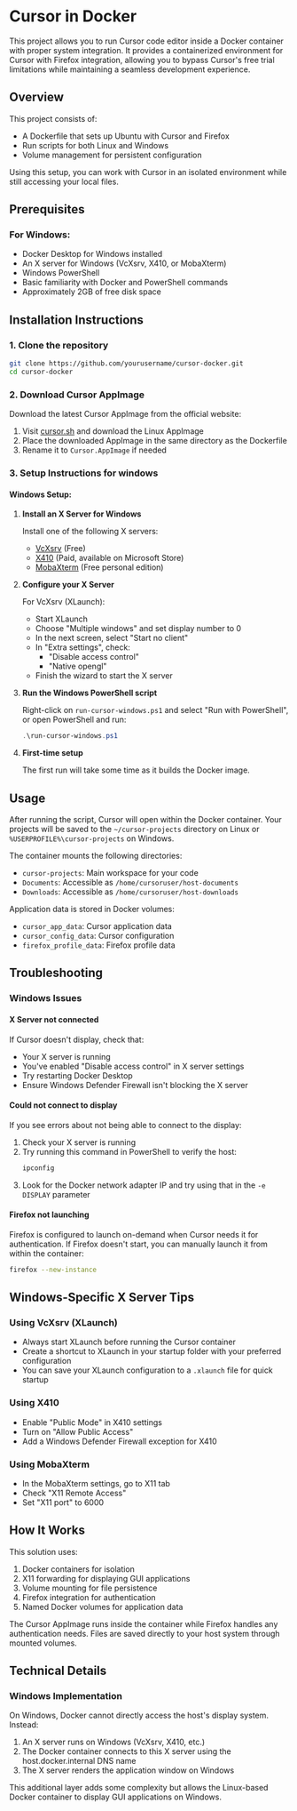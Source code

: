 # Cursor in Docker

This project allows you to run Cursor code editor inside a Docker container with proper system integration. It provides a containerized environment for Cursor with Firefox integration, allowing you to bypass Cursor's free trial limitations while maintaining a seamless development experience.

## Overview

This project consists of:
- A Dockerfile that sets up Ubuntu with Cursor and Firefox
- Run scripts for both Linux and Windows
- Volume management for persistent configuration

Using this setup, you can work with Cursor in an isolated environment while still accessing your local files.

## Prerequisites


### For Windows:
- Docker Desktop for Windows installed 
- An X server for Windows (VcXsrv, X410, or MobaXterm)
- Windows PowerShell
- Basic familiarity with Docker and PowerShell commands
- Approximately 2GB of free disk space

## Installation Instructions

### 1. Clone the repository

```bash
git clone https://github.com/yourusername/cursor-docker.git
cd cursor-docker
```

### 2. Download Cursor AppImage

Download the latest Cursor AppImage from the official website:

1. Visit [cursor.sh](https://cursor.sh) and download the Linux AppImage
2. Place the downloaded AppImage in the same directory as the Dockerfile
3. Rename it to `Cursor.AppImage` if needed

### 3. Setup Instructions for windows


#### Windows Setup:

1. **Install an X Server for Windows**
   
   Install one of the following X servers:
   - [VcXsrv](https://sourceforge.net/projects/vcxsrv/) (Free)
   - [X410](https://x410.dev/) (Paid, available on Microsoft Store)
   - [MobaXterm](https://mobaxterm.mobatek.net/) (Free personal edition)

2. **Configure your X Server**
   
   For VcXsrv (XLaunch):
   - Start XLaunch
   - Choose "Multiple windows" and set display number to 0
   - In the next screen, select "Start no client"
   - In "Extra settings", check:
     - "Disable access control"
     - "Native opengl"
   - Finish the wizard to start the X server

3. **Run the Windows PowerShell script**
   
   Right-click on `run-cursor-windows.ps1` and select "Run with PowerShell", or open PowerShell and run:

   ```powershell
   .\run-cursor-windows.ps1
   ```

4. **First-time setup**
   
   The first run will take some time as it builds the Docker image.

## Usage

After running the script, Cursor will open within the Docker container. Your projects will be saved to the `~/cursor-projects` directory on Linux or `%USERPROFILE%\cursor-projects` on Windows.

The container mounts the following directories:
- `cursor-projects`: Main workspace for your code
- `Documents`: Accessible as `/home/cursoruser/host-documents`
- `Downloads`: Accessible as `/home/cursoruser/host-downloads`

Application data is stored in Docker volumes:
- `cursor_app_data`: Cursor application data
- `cursor_config_data`: Cursor configuration
- `firefox_profile_data`: Firefox profile data

## Troubleshooting

### Windows Issues

#### X Server not connected

If Cursor doesn't display, check that:
- Your X server is running
- You've enabled "Disable access control" in X server settings
- Try restarting Docker Desktop
- Ensure Windows Defender Firewall isn't blocking the X server

#### Could not connect to display

If you see errors about not being able to connect to the display:

1. Check your X server is running
2. Try running this command in PowerShell to verify the host:
   ```powershell
   ipconfig
   ```
3. Look for the Docker network adapter IP and try using that in the `-e DISPLAY` parameter

#### Firefox not launching

Firefox is configured to launch on-demand when Cursor needs it for authentication. If Firefox doesn't start, you can manually launch it from within the container:

```bash
firefox --new-instance
```

## Windows-Specific X Server Tips

### Using VcXsrv (XLaunch)

- Always start XLaunch before running the Cursor container
- Create a shortcut to XLaunch in your startup folder with your preferred configuration
- You can save your XLaunch configuration to a `.xlaunch` file for quick startup

### Using X410

- Enable "Public Mode" in X410 settings
- Turn on "Allow Public Access" 
- Add a Windows Defender Firewall exception for X410

### Using MobaXterm

- In the MobaXterm settings, go to X11 tab
- Check "X11 Remote Access" 
- Set "X11 port" to 6000

## How It Works

This solution uses:

1. Docker containers for isolation
2. X11 forwarding for displaying GUI applications
3. Volume mounting for file persistence
4. Firefox integration for authentication
5. Named Docker volumes for application data

The Cursor AppImage runs inside the container while Firefox handles any authentication needs. Files are saved directly to your host system through mounted volumes.

## Technical Details

### Windows Implementation

On Windows, Docker cannot directly access the host's display system. Instead:

1. An X server runs on Windows (VcXsrv, X410, etc.)
2. The Docker container connects to this X server using the host.docker.internal DNS name
3. The X server renders the application window on Windows

This additional layer adds some complexity but allows the Linux-based Docker container to display GUI applications on Windows.